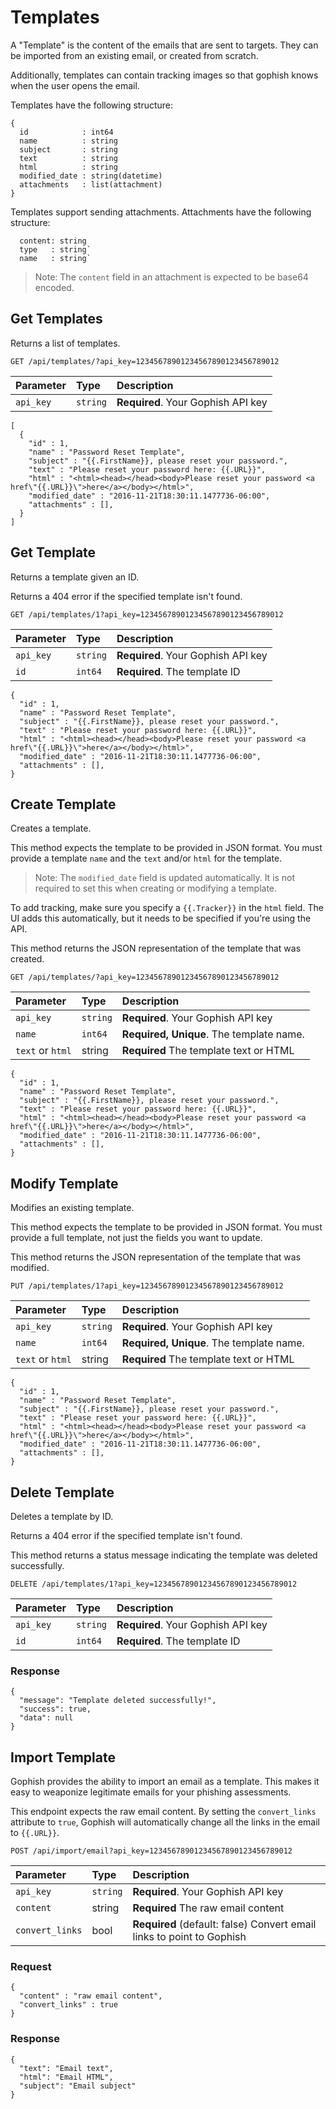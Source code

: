# Templates

A "Template" is the content of the emails that are sent to targets. They can be imported from an existing email, or created from scratch.

Additionally, templates can contain tracking images so that gophish knows when the user opens the email.

Templates have the following structure:

```text
{
  id            : int64
  name          : string
  subject       : string
  text          : string
  html          : string
  modified_date : string(datetime)
  attachments   : list(attachment)
}
```

Templates support sending attachments. Attachments have the following structure:

```text
  content: string
  type   : string`
  name   : string`
```

> Note: The `content` field in an attachment is expected to be base64 encoded.

## Get Templates

Returns a list of templates.

```http
GET /api/templates/?api_key=12345678901234567890123456789012
```

| Parameter | Type | Description |
| :--- | :--- | :--- |
| `api_key` | `string` | **Required**. Your Gophish API key |

```text
[
  {
    "id" : 1,
    "name" : "Password Reset Template",
    "subject" : "{{.FirstName}}, please reset your password.",
    "text" : "Please reset your password here: {{.URL}}",
    "html" : "<html><head></head><body>Please reset your password <a href\"{{.URL}}\">here</a></body></html>",
    "modified_date" : "2016-11-21T18:30:11.1477736-06:00",
    "attachments" : [],
  }
]
```

## Get Template

Returns a template given an ID.

Returns a 404 error if the specified template isn't found.

```http
GET /api/templates/1?api_key=12345678901234567890123456789012
```

| Parameter | Type | Description |
| :--- | :--- | :--- |
| `api_key` | `string` | **Required**. Your Gophish API key |
| `id` | `int64` | **Required**. The template ID |

```text
{
  "id" : 1,
  "name" : "Password Reset Template",
  "subject" : "{{.FirstName}}, please reset your password.",
  "text" : "Please reset your password here: {{.URL}}",
  "html" : "<html><head></head><body>Please reset your password <a href\"{{.URL}}\">here</a></body></html>",
  "modified_date" : "2016-11-21T18:30:11.1477736-06:00",
  "attachments" : [],
}
```

## Create Template

Creates a template.

This method expects the template to be provided in JSON format. You must provide a template `name` and the `text` and/or `html` for the template.

> Note: The `modified_date` field is updated automatically. It is not required to set this when creating or modifying a template.

To add tracking, make sure you specify a `{{.Tracker}}` in the `html` field. The UI adds this automatically, but it needs to be specified if you're using the API.

This method returns the JSON representation of the template that was created.

```http
GET /api/templates/?api_key=12345678901234567890123456789012
```

| Parameter | Type | Description |
| :--- | :--- | :--- |
| `api_key` | `string` | **Required**. Your Gophish API key |
| `name` | `int64` | **Required, Unique**. The template name. |
| `text` or `html` | string | **Required** The template text or HTML |

```text
{
  "id" : 1,
  "name" : "Password Reset Template",
  "subject" : "{{.FirstName}}, please reset your password.",
  "text" : "Please reset your password here: {{.URL}}",
  "html" : "<html><head></head><body>Please reset your password <a href\"{{.URL}}\">here</a></body></html>",
  "modified_date" : "2016-11-21T18:30:11.1477736-06:00",
  "attachments" : [],
}
```

## Modify Template

Modifies an existing template.

This method expects the template to be provided in JSON format. You must provide a full template, not just the fields you want to update.

This method returns the JSON representation of the template that was modified.

```http
PUT /api/templates/1?api_key=12345678901234567890123456789012
```

| Parameter | Type | Description |
| :--- | :--- | :--- |
| `api_key` | `string` | **Required**. Your Gophish API key |
| `name` | `int64` | **Required, Unique**. The template name. |
| `text` or `html` | string | **Required** The template text or HTML |

```text
{
  "id" : 1,
  "name" : "Password Reset Template",
  "subject" : "{{.FirstName}}, please reset your password.",
  "text" : "Please reset your password here: {{.URL}}",
  "html" : "<html><head></head><body>Please reset your password <a href\"{{.URL}}\">here</a></body></html>",
  "modified_date" : "2016-11-21T18:30:11.1477736-06:00",
  "attachments" : [],
}
```

## Delete Template

Deletes a template by ID.

Returns a 404 error if the specified template isn't found.

This method returns a status message indicating the template was deleted successfully.

```http
DELETE /api/templates/1?api_key=12345678901234567890123456789012
```

| Parameter | Type | Description |
| :--- | :--- | :--- |
| `api_key` | `string` | **Required**. Your Gophish API key |
| `id` | `int64` | **Required**. The template ID |

### Response

```text
{
  "message": "Template deleted successfully!",
  "success": true,
  "data": null
}
```

## Import Template

Gophish provides the ability to import an email as a template. This makes it easy to weaponize legitimate emails for your phishing assessments.

This endpoint expects the raw email content. By setting the `convert_links` attribute to `true`, Gophish will automatically change all the links in the email to `{{.URL}}`.

```http
POST /api/import/email?api_key=12345678901234567890123456789012
```

| Parameter | Type | Description |
| :--- | :--- | :--- |
| `api_key` | `string` | **Required**. Your Gophish API key |
| `content` | string | **Required** The raw email content |
| `convert_links` | bool | **Required** \(default: false\) Convert email links to point to Gophish |

### Request

```text
{
  "content" : "raw email content",
  "convert_links" : true
}
```

### Response

```text
{
  "text": "Email text",
  "html": "Email HTML",
  "subject": "Email subject"
}
```

